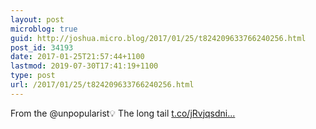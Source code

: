 ```yaml
---
layout: post
microblog: true
guid: http://joshua.micro.blog/2017/01/25/t824209633766240256.html
post_id: 34193
date: 2017-01-25T21:57:44+1100
lastmod: 2019-07-30T17:41:19+1100
type: post
url: /2017/01/25/t824209633766240256.html
---
```

From the @unpopularist💡 The long tail [t.co/jRvjqsdni...](https://t.co/jRvjqsdniT)
